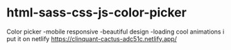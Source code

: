 # html-sass-css-js-color-picker
Color picker
-mobile responsive
-beautiful design
-loading cool animations
i put it on netlify
https://clinquant-cactus-adc51c.netlify.app/
